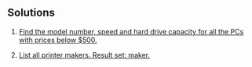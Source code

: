 
## Solutions

1. [Find the model number, speed and hard drive capacity for all the PCs with prices below $500.](./solutions/ex1.md)

2. [List all printer makers. Result set: maker.](./solutions/ex2.md)
